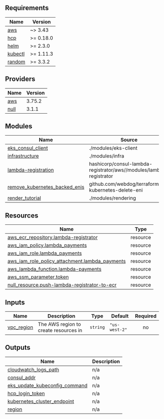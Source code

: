 ## Requirements

| Name | Version |
|------|---------|
| <a name="requirement_aws"></a> [aws](#requirement\_aws) | ~> 3.43 |
| <a name="requirement_hcp"></a> [hcp](#requirement\_hcp) | >= 0.18.0 |
| <a name="requirement_helm"></a> [helm](#requirement\_helm) | >= 2.3.0 |
| <a name="requirement_kubectl"></a> [kubectl](#requirement\_kubectl) | >= 1.11.3 |
| <a name="requirement_random"></a> [random](#requirement\_random) | >= 3.3.2 |

## Providers

| Name | Version |
|------|---------|
| <a name="provider_aws"></a> [aws](#provider\_aws) | 3.75.2 |
| <a name="provider_null"></a> [null](#provider\_null) | 3.1.1 |

## Modules

| Name | Source | Version |
|------|--------|---------|
| <a name="module_eks_consul_client"></a> [eks\_consul\_client](#module\_eks\_consul\_client) | ./modules/eks-client | n/a |
| <a name="module_infrastructure"></a> [infrastructure](#module\_infrastructure) | ./modules/infra | n/a |
| <a name="module_lambda-registration"></a> [lambda-registration](#module\_lambda-registration) | hashicorp/consul-lambda-registrator/aws//modules/lambda-registrator | 0.1.0-beta1 |
| <a name="module_remove_kubernetes_backed_enis"></a> [remove\_kubernetes\_backed\_enis](#module\_remove\_kubernetes\_backed\_enis) | github.com/webdog/terraform-kubernetes-delete-eni | n/a |
| <a name="module_render_tutorial"></a> [render\_tutorial](#module\_render\_tutorial) | ./modules/rendering | n/a |

## Resources

| Name | Type |
|------|------|
| [aws_ecr_repository.lambda-registrator](https://registry.terraform.io/providers/hashicorp/aws/latest/docs/resources/ecr_repository) | resource |
| [aws_iam_policy.lambda_payments](https://registry.terraform.io/providers/hashicorp/aws/latest/docs/resources/iam_policy) | resource |
| [aws_iam_role.lambda_payments](https://registry.terraform.io/providers/hashicorp/aws/latest/docs/resources/iam_role) | resource |
| [aws_iam_role_policy_attachment.lambda_payments](https://registry.terraform.io/providers/hashicorp/aws/latest/docs/resources/iam_role_policy_attachment) | resource |
| [aws_lambda_function.lambda-payments](https://registry.terraform.io/providers/hashicorp/aws/latest/docs/resources/lambda_function) | resource |
| [aws_ssm_parameter.token](https://registry.terraform.io/providers/hashicorp/aws/latest/docs/resources/ssm_parameter) | resource |
| [null_resource.push-lambda-registrator-to-ecr](https://registry.terraform.io/providers/hashicorp/null/latest/docs/resources/resource) | resource |

## Inputs

| Name | Description | Type | Default | Required |
|------|-------------|------|---------|:--------:|
| <a name="input_vpc_region"></a> [vpc\_region](#input\_vpc\_region) | The AWS region to create resources in | `string` | `"us-west-2"` | no |

## Outputs

| Name | Description |
|------|-------------|
| <a name="output_cloudwatch_logs_path"></a> [cloudwatch\_logs\_path](#output\_cloudwatch\_logs\_path) | n/a |
| <a name="output_consul_addr"></a> [consul\_addr](#output\_consul\_addr) | n/a |
| <a name="output_eks_update_kubeconfig_command"></a> [eks\_update\_kubeconfig\_command](#output\_eks\_update\_kubeconfig\_command) | n/a |
| <a name="output_hcp_login_token"></a> [hcp\_login\_token](#output\_hcp\_login\_token) | n/a |
| <a name="output_kubernetes_cluster_endpoint"></a> [kubernetes\_cluster\_endpoint](#output\_kubernetes\_cluster\_endpoint) | n/a |
| <a name="output_region"></a> [region](#output\_region) | n/a |
